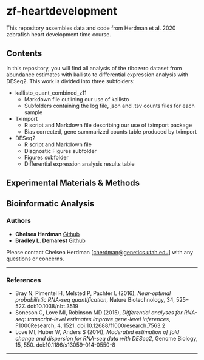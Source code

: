 # zf-heartdevelopment

This repository assembles data and code from Herdman et al. 2020 zebrafish heart development time course.

## Contents

In this repository, you will find all analysis of the ribozero dataset from abundance estimates with kallisto to differential expression analysis with DESeq2.
This work is divided into three subfolders:

* kallisto_quant_combined_z11
    * Markdown file outlining our use of kallisto
    * Subfolders containing the log file, json and .tsv counts files for each sample
* Tximport
    * R script and Markdown file describing our use of tximport package
    * Bias corrected, gene summarized counts table produced by tximport
* DESeq2
    * R script and Markdown file
    * Diagnostic Figures subfolder
    * Figures subfolder
    * Differential expression analysis results table

## Experimental Materials & Methods

## Bioinformatic Analysis

### Authors

* **Chelsea Herdman** [Github](https://github.com/chelseaherdman)
* **Bradley L. Demarest** [Github](https://github.com/bdemarest)

Please contact Chelsea Herdman [cherdman@genetics.utah.edu] with any questions or concerns. 

***
### References
* Bray N, Pimentel H, Melsted P, Pachter L (2016), _Near-optimal probabilistic RNA-seq quantification_, Nature Biotechnology, 34, 525–527. doi:10.1038/nbt.3519  
* Soneson C, Love MI, Robinson MD (2015), _Differential analyses for RNA-seq: transcript-level estimates improve gene-level inferences_, F1000Research, 4, 1521. doi:10.12688/f1000research.7563.2  
* Love MI, Huber W, Anders S (2014), _Moderated estimation of fold change and dispersion for RNA-seq data with DESeq2_, Genome Biology, 15, 550. doi:10.1186/s13059-014-0550-8

***

